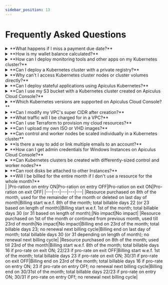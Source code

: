 ```yaml
---
sidebar_position: 13
---
```


# Frequently Asked Questions

<details><summary>**What happens if I miss a payment due date?**</summary>Depending on how your service provider has set up the payment collections policies, one of the following might happen: <br />
**1.** You may be able to continue using your cloud account (uninterrupted usage); <br />
**2.**  You might get payment due date notifications (reminder state); <br />
**3.** You might be disallowed from purchasing new resources but continue to use existing ones (restricted usage); <br />
**4.** You might be put in a disabled state along with all your cloud resources (suspended state); <br />
**5.** You might lose access to your account and all your resources entirely (terminated state). While scenario 1 is the most ideal, realistically one of 2-5 will be configured as a policy. To avoid any likelihood of these events, it is best recommended to always pay your due invoices on time and never miss a due date.</details>

<details><summary>**How is my wallet balance calculated?**</summary>
Wallet balance or [Service Balance](/docs/Subscribers/AccountCentre/WalletandTransactions) is a real-time 'ability to spend' on Apiculus Cloud Console. It is a net total of your credit limit, all charges incurred and all payments made for your account. <br />
`Service Balance = Credit Limit - sum(Incurred Charges) + sum(Payments)`</details>

<details><summary>**How can I deploy monitoring tools and other apps on my Kubernetes cluster?**</summary>Once a cluster is deployed, you can deploy pretty much any application using kubectl. Some examples:<br />
**- Postgres DB service: ** a PostgreSQL Instance can be deployed on a running Kubernetes cluster using the `kubeconfig` manifests. At this moment, we have not automated this. However, there are standard methods of deploying apps and packages (example) available online, all of which just require cluster access via `kubectl`. The same should be applicable to MongoDB and MySQL instances on clusters.<br />
**- Persistent storage: ** CKS uses CloudStack’s block volumes for cluster storage. As of now, CKS does not support using NFS or S3 as persistent storage for Kubernetes clusters. However, once a cluster is created, its PersistentVolume can be pointed to a S3 bucket using the Cloudian S3 operator.<br /> 
**- Monitoring of Kubernetes infrastructure: ** users can freely install their own monitoring apps (e.g., Prometheus+Grafana, Rancher etc.) using `kubectl` and Helm Charts.<br /> 
**- Gitlab, ArgoCD: **  these apps can be installed using Helm.<br />
**- Advanced Load balancing and Certificate management: ** typically these are handled at the cloud provider level and not at the Kubernetes level.<br /></details>

<details><summary>**Can I deploy a Kubernetes cluster with a private registry?**</summary>Private registry is not supported on Apiculus Cloud Console. However, using the Apiculus API gateway, you can still pass the private registry details (username, password, URL) as the API query parameters and the API will work as intended, but with restrictive SLA on support.</details>

<details><summary>**Why can't I access Kubernetes cluster nodes or cluster volumes directly?**</summary>Accessing cluster nodes and volumes is disabled on Apiculus Cloud Console in order to maintain sanity around cluster billing mechanisms.</details>

<details><summary>**Can I deploy stateful applications using Apiculus Kubernetes?**</summary>Yes, Kubernetes supports stateful applications using features like StatefulSets and Persistent Volumes for data storage.</details>

<details><summary>**Can I use my S3 bucket with a Kubernetes cluster created on Apiculus Cloud Console?**</summary>Yes, if the S3 bucket has been created using the Apiculus S3 Service, you can use the CSI (container storage interface) plugin maintained by Cloudian. If you're using a hyperscaler S3 service or a ceph cluster, you can use the CSI maintained by the hyperscaler (or ceph) with your Kubernetes cluster created on Apiculus Cloud Console.</details>

<details><summary>**Which Kubernetes versions are supported on Apiculus Cloud Console?**</summary>Apiculus supports Kubernetes versions 1.20.x and above.</details>

<details><summary>**Can I modify my VPC's super CIDR after creation?**</summary>No, super CIDR modification is not currently allowed on Apiculus Cloud Console. If you wish to change the supernet, it is recommended that you create a new VPC, new subnets and migrate Instances to the new VPC.</details>

<details><summary>**What traffic will I be charged for in a VPC?**</summary>In a VPC, any east-west traffic is free. This includes any traffic or communication between subnets, load balancing between Instances etc. <br />North-south traffic may be chargeable based on your country of usage and/or service provider's preferences. This includes any traffic moving in and out of the VPC through the VR. </details>

<details><summary>**Can I use Terraform to provision my cloud resources?**</summary> Yes, Apiculus Cloud Console supports infrastructure as code (IaC) and cloud resource creation using Terraform and the Apiculus Gateway API.<br />Any resource created using IaC will be billed hourly.</details>

<details><summary>**Can I upload my own ISO or VHD images?**</summary>No, custom Image uploads are currently not possible on Apiculus Cloud Console.</details>

<details><summary> **Can control and worker nodes be scaled individually in a Kubernetes cluster**</summary>No, when a Kubernetes cluster is scaled, the scaling configurations are applied to all the nodes alike.<br /> The following [scaling modes](/docs/Subscribers/Compute/Kubernetes/ScalingKubernetesClusters) are available:
<br/>**Scaling the Control Node** - this can be done by enabling HA at the time of cluster creation;<br/>**Scaling the number of Worker Nodes** - this can be done by specifying minimum and maximum cluster size (Control Nodes are excluded from these limits);<br/>**Reconfiguring the Cluster** - this can be done by specifying a new number of Worker Nodes and changing their Compute configuration.<br/></details>

<details><summary>**Is there a way to add or link multiple emails to an account?**</summary>Yes, multiple email IDs can be used to login to the same subscriber 'parent' account by [creating child users](/docs/Subscribers/AccountCentre/TeamandChildUserManagement). Child users are semi-isolated accounts, in the sense that they all have their own identities on Apiculus Cloud Console, but share all resources created in the parent subscriber account.</details>

<details><summary> **How can I get admin credentials for Windows Instances on Apiculus Cloud Console?**</summary>When you create a Windows Instance on Apiculus Cloud Console, you will receive the password on the email ID registered for your Apiculus Cloud Console account.</details>

<details><summary>**Can Kubernetes clusters be created with differently-sized control and worker nodes?**</summary>No, Apiculus Kubernetes Service (AK8s) only supports equally-sized Control and Worker nodes in a Kubernetes cluster.</details>

<details><summary>**Can root disks be attached to other Instances?**</summary>No, Root Volumes, i.e., root disks that are created at the time of Instance creation, can not be moved between Instances.<br/>Data Volumes, i.e., addon disks that are created separately, can be attached to and detached from Instances. In other words, Data Volumes are portable while Root Volumes are not.</details>

<details><summary>**Will I be billled for the entire month if I don't use a resource for the whole month?**</summary>Resources are billed based on pro-ration rules defined by the service provider. Pro-ration works in the following ways:<br/>
**- Pro-rate on entry:** this means that, if enabled, your resource will be billed **from** the date of purchase and not from the beginning of the billing month.<br/>
**- Pro-rate on exit:** this means that, if enabled, your resource will be billed **till** the date of usage and not till the end of the billing month.<br/>
Here's a more detailed illustration:<br/></details>
|     |Pro-ration on entry ON|Pro-ration on entry OFF|Pro-ration on exit ON|Pro-ration on exit OFF|
|---|---|---|---|---|
|Resource purchased on 8th of the month, used for the remainder of the month or deleted on last day of month|Billing start w.e.f. 8th of the month; total billable days 22 (or 23 based on length of month)|Billing start w.e.f. 1st of the month; total billable days 30 (or 31 based on length of month);|No impact|No impact|
|Resource purchased on 1st of the month or continued from previous month, used till 23rd of month|No impact|No impact|Billing end on 23rd of the month; total billable days 23; no renewal next billing cycle|Billing end on last day of month; total billable days 30 (or 31 depending on length of month); no renewal next billing cycle|
|Resource purchased on 8th of the month; used till 23rd of the month|Billing start w.e.f. 8th of the month; total billable days 16 if pro-rate on exit ON; 22/23 if pro-rate on exit OFF|Billing start w.e.f. 1st of the month; total billable days 23 if pro-rate on exit ON; 30/31 if pro-rate on exit OFF|Billing end on 23rd of the month; total billable days 16 if pro-rate on entry ON; 23 if pro-rate on entry OFf; no renewal next billing cycle|Billing end on 30/31st of the month; total billable days 22/23 if pro-rate on entry ON; 30/31 if pro-rate on entry OFf; no renewal next billing cycle|

